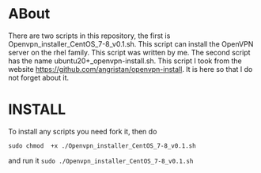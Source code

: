 # ABout
There are two scripts in this repository, the first is Openvpn_installer_CentOS_7-8_v0.1.sh. This script can install the OpenVPN server on the rhel family. This script was written by me. 
The second script has the name ubuntu20+_openvpn-install.sh. This script I took from the website https://github.com/angristan/openvpn-install. It is here so that I do not forget about it.

# INSTALL
To install any scripts you need fork it, then do 
```
sudo chmod  +x ./Openvpn_installer_CentOS_7-8_v0.1.sh
```
and run it
``` sudo ./Openvpn_installer_CentOS_7-8_v0.1.sh ```
